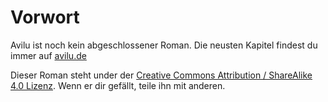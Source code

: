 # Vorwort

Avilu ist noch kein abgeschlossener Roman. Die neusten Kapitel findest du immer auf [avilu.de](http://avilu.de/)

Dieser Roman steht under der [Creative Commons Attribution / ShareAlike 4.0 Lizenz](http://creativecommons.org/licenses/by-sa/4.0/deed.de). Wenn er dir gefällt, teile ihn mit anderen.
